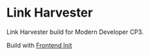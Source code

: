 # Link Harvester

Link Harvester build for Modern Developer CP3.

Build with [Frontend Init](https://github.com/cusxio/frontend-init)